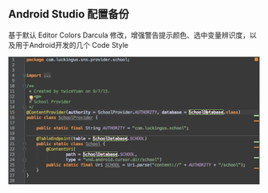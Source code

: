 ## Android Studio 配置备份

基于默认 Editor Colors Darcula 修改，增强警告提示颜色、选中变量辨识度，以及用于Android开发的几个 Code Style

![预览](preview.png)

